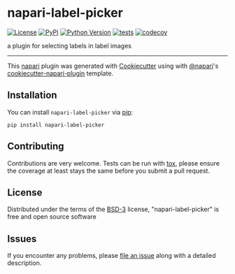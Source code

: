 # napari-label-picker

[![License](https://img.shields.io/pypi/l/napari-label-picker.svg?color=green)](https://github.com/kevinyamauchi/napari-label-picker/raw/master/LICENSE)
[![PyPI](https://img.shields.io/pypi/v/napari-label-picker.svg?color=green)](https://pypi.org/project/napari-label-picker)
[![Python Version](https://img.shields.io/pypi/pyversions/napari-label-picker.svg?color=green)](https://python.org)
[![tests](https://github.com/kevinyamauchi/napari-label-picker/workflows/tests/badge.svg)](https://github.com/kevinyamauchi/napari-label-picker/actions)
[![codecov](https://codecov.io/gh/kevinyamauchi/napari-label-picker/branch/master/graph/badge.svg)](https://codecov.io/gh/kevinyamauchi/napari-label-picker)

a plugin for selecting labels in label images

----------------------------------

This [napari] plugin was generated with [Cookiecutter] using with [@napari]'s [cookiecutter-napari-plugin] template.

<!--
Don't miss the full getting started guide to set up your new package:
https://github.com/napari/cookiecutter-napari-plugin#getting-started

and review the napari docs for plugin developers:
https://napari.org/docs/plugins/index.html
-->

## Installation

You can install `napari-label-picker` via [pip]:

    pip install napari-label-picker

## Contributing

Contributions are very welcome. Tests can be run with [tox], please ensure
the coverage at least stays the same before you submit a pull request.

## License

Distributed under the terms of the [BSD-3] license,
"napari-label-picker" is free and open source software

## Issues

If you encounter any problems, please [file an issue] along with a detailed description.

[napari]: https://github.com/napari/napari
[Cookiecutter]: https://github.com/audreyr/cookiecutter
[@napari]: https://github.com/napari
[MIT]: http://opensource.org/licenses/MIT
[BSD-3]: http://opensource.org/licenses/BSD-3-Clause
[GNU GPL v3.0]: http://www.gnu.org/licenses/gpl-3.0.txt
[GNU LGPL v3.0]: http://www.gnu.org/licenses/lgpl-3.0.txt
[Apache Software License 2.0]: http://www.apache.org/licenses/LICENSE-2.0
[Mozilla Public License 2.0]: https://www.mozilla.org/media/MPL/2.0/index.txt
[cookiecutter-napari-plugin]: https://github.com/napari/cookiecutter-napari-plugin
[file an issue]: https://github.com/kevinyamauchi/napari-label-picker/issues
[napari]: https://github.com/napari/napari
[tox]: https://tox.readthedocs.io/en/latest/
[pip]: https://pypi.org/project/pip/
[PyPI]: https://pypi.org/
